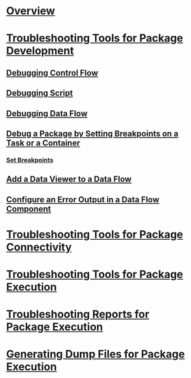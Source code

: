 # [Overview](troubleshoot-integration-services-ssis-packages.md)  
# [Troubleshooting Tools for Package Development](troubleshooting-tools-for-package-development.md)  
## [Debugging Control Flow](debugging-control-flow.md)  
## [Debugging Script](debugging-script.md)  
## [Debugging Data Flow](debugging-data-flow.md)  
## [Debug a Package by Setting Breakpoints on a Task or a Container](debug-a-package-by-setting-breakpoints-on-a-task-or-a-container.md)  
### [Set Breakpoints](set-breakpoints.md)  
## [Add a Data Viewer to a Data Flow](add-a-data-viewer-to-a-data-flow.md)  
## [Configure an Error Output in a Data Flow Component](configure-an-error-output-in-a-data-flow-component.md)  
# [Troubleshooting Tools for Package Connectivity](troubleshooting-tools-for-package-connectivity.md)  
# [Troubleshooting Tools for Package Execution](troubleshooting-tools-for-package-execution.md)  
# [Troubleshooting Reports for Package Execution](troubleshooting-reports-for-package-execution.md)  
# [Generating Dump Files for Package Execution](generating-dump-files-for-package-execution.md)  
